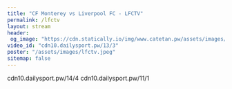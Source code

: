 ```yaml
---
title: "CF Monterey vs Liverpool FC - LFCTV"
permalink: /lfctv
layout: stream
header:
 og_image: "https://cdn.statically.io/img/www.catetan.pw/assets/images/lfctv.jpeg"
video_id: "cdn10.dailysport.pw/13/3"
poster: "/assets/images/lfctv.jpeg"
sitemap: false
---
```

cdn10.dailysport.pw/14/4
cdn10.dailysport.pw/11/1

